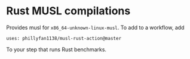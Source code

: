 # Rust MUSL compilations

Provides musl for `x86_64-unknown-linux-musl`.  To add to a workflow, add  

```
uses: phillyfan1138/musl-rust-action@master
```

To your step that runs Rust benchmarks.